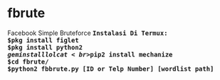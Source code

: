# fbrute
Facebook Simple Bruteforce
<tt><b>Instalasi Di Termux:<br>
 $pkg install figlet<br>
 $pkg install python2<br>
 $gem install lolcat<br>$pip2 install mechanize<br>
 $cd fbrute/<br>
 $python2 fbbrute.py [ID or Telp Number] [wordlist path] 


